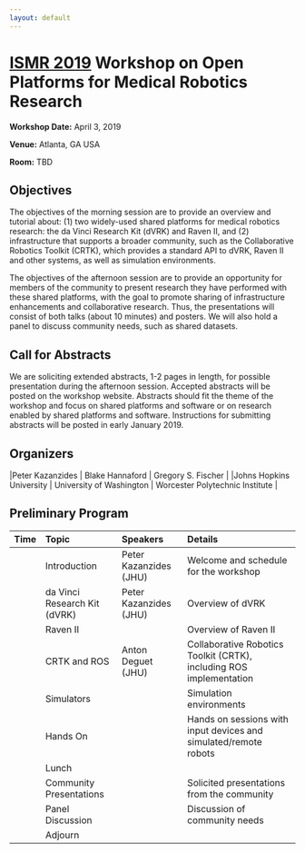```yaml
---
layout: default
---
```


# [ISMR 2019](http://www.ismr.gatech.edu/) Workshop on Open Platforms for Medical Robotics Research

**Workshop Date:**  April 3, 2019

**Venue:** Atlanta, GA USA

**Room:** TBD

## Objectives

The objectives of the morning session are to provide an overview and tutorial about: (1) two widely-used shared platforms for medical robotics research: the da Vinci Research Kit (dVRK) and Raven II, and (2) infrastructure that supports a broader community, such as the Collaborative Robotics Toolkit (CRTK), which provides a standard API to dVRK, Raven II and other systems, as well as simulation environments.

The objectives of the afternoon session are to provide an opportunity for members of the community to present research they have performed with these shared platforms, with the goal to promote sharing of infrastructure enhancements and collaborative research.  Thus, the presentations will consist of both talks (about 10 minutes) and posters. We will also hold a panel to discuss community needs, such as shared datasets.

## Call for Abstracts

We are soliciting extended abstracts, 1-2 pages in length, for possible presentation during the afternoon session.  Accepted abstracts will be posted on the workshop website.  Abstracts should fit the theme of the workshop and focus on shared platforms and software or on research enabled by shared platforms and software. Instructions for submitting abstracts will be posted in early January 2019.

## Organizers

|Peter Kazanzides          | Blake Hannaford           | Gregory S. Fischer              |
|Johns Hopkins University  | University of Washington  | Worcester Polytechnic Institute |

## Preliminary Program

| Time  | Topic        | Speakers | Details |
|:------|:-------------|:---------|:--------|
|       | Introduction | Peter Kazanzides (JHU) | Welcome and schedule for the workshop |
|       | da Vinci Research Kit (dVRK) | Peter Kazanzides (JHU) | Overview of dVRK |
|       | Raven II    |       | Overview of Raven II |
|       | CRTK and ROS | Anton Deguet (JHU) | Collaborative Robotics Toolkit (CRTK), including ROS implementation |
|       | Simulators   |  | Simulation environments |
|       | Hands On | | Hands on sessions with input devices and simulated/remote robots |
|       | Lunch | | |
|       | Community Presentations |  | Solicited presentations from the community |
|       | Panel Discussion |  | Discussion of community needs |
|       | Adjourn | | |
